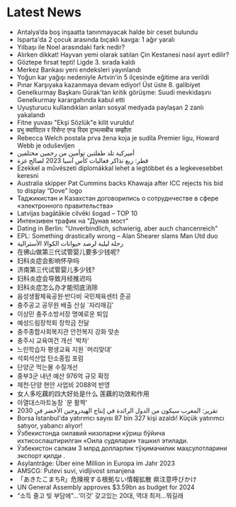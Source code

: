 # Latest News
-  Antalya’da boş inşaatta tanınmayacak halde bir ceset bulundu
-  Isparta'da 2 çocuk arasında bıçaklı kavga: 1 ağır yaralı
-  Yılbaşı ile Noel arasındaki fark nedir?
-  Alırken dikkat! Hayvan yemi olarak satılan Çin Kestanesi nasıl ayırt edilir?
-  Göztepe fırsat tepti! Ligde 3. sırada kaldı
-  Merkez Bankası yeni endeksleri yayınlandı
-  Yoğun kar yağışı nedeniyle Artvin'in 5 ilçesinde eğitime ara verildi
-  Pınar Karşıyaka kazanmaya devam ediyor! Üst üste 8. galibiyet
-  Genelkurmay Başkanı Gürak'tan kritik görüşme: Suudi mevkidaşını Genelkurmay karargahında kabul etti
-  Uyuşturucu kullandıkları anları sosyal medyada paylaşan 2 zanlı yakalandı
-  Fitne yuvası "Ekşi Sözlük"e kilit vuruldu!
-  प्रभु क्यापिटल र रिसेन्ट एण्ड रिदम ट्राभल्सबीच सम्झौता
-  Rebecca Welch postala prva žena koja je sudila Premier ligu, Howard Webb je oduševljen
-  أميركية تلد طفلتين توأمين من رحمين مختلفين
-  قطر: ريع تذاكر فعاليات كأس آسيا 2023 لصالح غزة
-  Ezekkel a művészeti diplomákkal lehet a legtöbbet és a legkevesebbet keresni
-  Australia skipper Pat Cummins backs Khawaja after ICC rejects his bid to display “Dove” logo
-  Таджикистан и Казахстан договорились о сотруднчестве в сфере «электронного правительства»
-  Latvijas bagātākie cilvēki šogad – TOP 10
-  Интензивен трафик на "Дунав мост"
-  Dating in Berlin: "Unverbindlich, schwierig, aber auch chancenreich"
-  EPL: Something drastically wrong – Alan Shearer slams Man Utd duo
-  رحلة ليلية لرصد حيوانات الكوالا الأسترالية
-  在佛山做第三代试管婴儿要多少钱呢?
-  妇科炎症会影响怀孕吗
-  济南第三代试管婴儿多少钱?
-  妇科炎症会导致月经推迟吗
-  妇科炎症怎么办才能彻底消除
-  음성생활체육공원·반다비 국민체육센터 준공
-  충주공고 공무원 배출 산실 `자리매김'
-  이상민 충주소방서장 명예로운 퇴임
-  예성드림장학회 장학금 전달
-  충주종합사회복지관 안전복지 강화 맞손
-  충주시 교육여건 개선 `박차'
-  느린학습자 평생교육 지원 `머리맞대'
-  석회석산업 탄소중립 포럼
-  단양군 먹는물 수질개선
-  중부3군 내년 예산 976억 규모 확정
-  제천·단양 현안 사업비 2088억 반영
-  女人多吃藕的四大好处是什么 莲藕的功效和作用
-  아열대스마트농장 `문 활짝'
-  تقرير: المغرب سيكون من الدول الرائدة في إنتاج الهيدروجين الأخضر في 2030
-  Borsa İstanbul'da yatırımcı sayısı 87 bin 327 kişi azaldı! Küçük yatırımcı satıyor, yabancı alıyor!
-  Ўзбекистонда оилавий низоларни кўриш бўйича ихтисослаштирилган «Оила судялари» ташкил этилади.
-  Ўзбекистон салкам 3 млрд долларлик тўқимачилик маҳсулотларини экспорт қилди .
-  Asylanträge: Über eine Million in Europa im Jahr 2023
-  AMSCG: Putevi suvi, vidljivost smanjena
-  「あきたこまちR」危険視する根拠ない情報拡散 県注意呼びかけ
-  UN General Assembly approves $3.59bn as budget for 2024
-  “소득 줄고 빚 부담에”…‘이것’ 갖고있는 20대, 역대 최저…뭐길래
